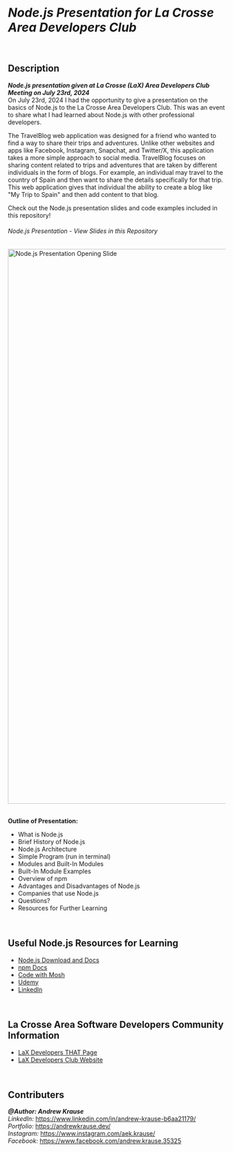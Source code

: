 # **_Node.js Presentation for La Crosse Area Developers Club_**

<p>&nbsp;</p>

## **Description**

**_Node.js presentation given at La Crosse (LaX) Area Developers Club Meeting on July 23rd, 2024_** <br/>
On July 23rd, 2024 I had the opportunity to give a presentation on the basics of Node.js to the La Crosse Area Developers Club. This was an event to share what I had learned about Node.js with other professional developers.


The TravelBlog web application was designed for a friend who wanted to find a way to share their trips and adventures. Unlike other websites and apps like Facebook, Instagram, Snapchat, and Twitter/X, this application takes a more simple approach to social media. TravelBlog focuses on sharing content related to trips and adventures that are taken by different individuals in the form of blogs. For example, an individual may travel to the country of Spain and then want to share the details specifically for that trip. This web application gives that individual the ability to create a blog like "My Trip to Spain" and then add content to that blog.

Check out the Node.js presentation slides and code examples included in this repository!

###### Node.js Presentation - View Slides in this Repository
<img width="1280" alt="Node.js Presentation Opening Slide" src="https://github.com/user-attachments/assets/5934ba8e-9288-492a-b040-aed4534e38ee">

<br />
<br />

**Outline of Presentation:**

- What is Node.js
- Brief History of Node.js
- Node.js Architecture
- Simple Program (run in terminal)
- Modules and Built-In Modules
- Built-In Module Examples
- Overview of npm
- Advantages and Disadvantages of Node.js
- Companies that use Node.js
- Questions?
- Resources for Further Learning

<p>&nbsp;</p>

## **Useful Node.js Resources for Learning**

- [Node.js Download and Docs](https://nodejs.org/en)
- [npm Docs](https://www.npmjs.com/)
- [Code with Mosh](https://codewithmosh.com/p/the-complete-node-js-course)
- [Udemy](https://www.udemy.com/course/the-complete-web-development-bootcamp/?couponCode=ST3MT72524)
- [LinkedIn](https://www.linkedin.com/company/node-js/)

<p>&nbsp;</p>

## **La Crosse Area Software Developers Community Information**

- [LaX Developers THAT Page](https://that.us/communities/la-crosse-area-software-developers/)
- [LaX Developers Club Website](https://lacrossedevelopers.com/)

<p>&nbsp;</p>

## **Contributers**

**_@Author: Andrew Krause_** <br/>
*LinkedIn:* https://www.linkedin.com/in/andrew-krause-b6aa21179/ <br/>
*Portfolio:* https://andrewkrause.dev/ <br/>
*Instagram:* https://www.instagram.com/aek.krause/ <br/>
*Facebook:* https://www.facebook.com/andrew.krause.35325 <br/>

